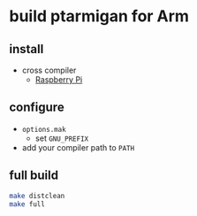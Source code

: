 # build ptarmigan for Arm

## install

* cross compiler
  * [Raspberry Pi](https://github.com/raspberrypi/tools)

## configure

* `options.mak`
  * set `GNU_PREFIX`
* add your compiler path to `PATH`

## full build

```bash
make distclean
make full
```

